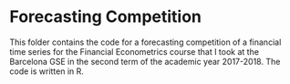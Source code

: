 # Forecasting Competition
This folder contains the code for a forecasting competition of a financial time series for the Financial Econometrics course that I took at the Barcelona GSE in the second term of the academic year 2017-2018. The code is written in R.
